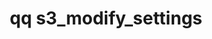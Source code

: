 ---
category: s3
command: s3_modify_settings
optional_options:
- alternate:
  - -d
  help: Disable S3 server
  name: --disable
  required: false
- alternate:
  - -e
  help: Enable S3 server
  name: --enable
  required: false
- alternate: []
  help: The directory which will be the parent of all buckets created without an explicitly
    specified path.
  name: --base-path
  required: false
- alternate: []
  help: If a multipart upload is not modified in this amount of time, it is considered
    stale and may be cleaned up automatically. The duration must be in the format
    <quantity><units> where <quantity> is a positive integer less than 100 and <units>
    is one of [months, weeks, days, hours] (e.g. 5days). To disable automatic cleanup,
    specify 'never' for the duration.
  name: --multipart-upload-expiry-interval
  required: false
- alternate: []
  help: Configure the S3 server to only accept HTTPS connections
  name: --secure
  required: false
- alternate: []
  help: Configure the S3 server to only accept HTTP connections
  name: --insecure
  required: false
permalink: /qq-cli-command-guide/s3/s3_modify_settings.html
positional_options: []
sidebar: qq_cli_command_reference_sidebar
summary: This section explains how to use the <code>qq s3_modify_settings</code> command.
synopsis: Modify S3 server settings
title: qq s3_modify_settings
usage: "qq s3_modify_settings [-h] [--disable | --enable] [--base-path BASE_PATH]\
  \ [--multipart-upload-expiry-interval MULTIPART_UPLOAD_EXPIRY_INTERVAL]\n    [--secure\
  \ | --insecure]"
zendesk_source: qq CLI Command Guide

---